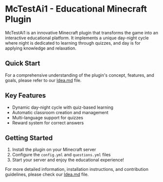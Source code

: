 # McTestAi1 - Educational Minecraft Plugin

McTestAi1 is an innovative Minecraft plugin that transforms the game into an interactive educational platform. It implements a unique day-night cycle where night is dedicated to learning through quizzes, and day is for applying knowledge and relaxation.

## Quick Start

For a comprehensive understanding of the plugin's concept, features, and goals, please refer to our [Idea.md](Idea.md) file.

## Key Features

- Dynamic day-night cycle with quiz-based learning
- Automatic classroom creation and management
- Multi-language support for quizzes
- Reward system for correct answers

## Getting Started

1. Install the plugin on your Minecraft server
2. Configure the `config.yml` and `questions.yml` files
3. Start your server and enjoy the educational experience!

For more detailed information, installation instructions, and contribution guidelines, please check our [Idea.md](Idea.md) file.

